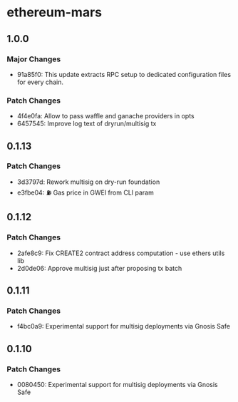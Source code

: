 # ethereum-mars

## 1.0.0

### Major Changes

- 91a85f0: This update extracts RPC setup to dedicated configuration files for every chain.

### Patch Changes

- 4f4e0fa: Allow to pass waffle and ganache providers in opts
- 6457545: Improve log text of dryrun/multisig tx

## 0.1.13

### Patch Changes

- 3d3797d: Rework multisig on dry-run foundation
- e3fbe04: ⛽️ Gas price in GWEI from CLI param

## 0.1.12

### Patch Changes

- 2afe8c9: Fix CREATE2 contract address computation - use ethers utils lib
- 2d0de06: Approve multisig just after proposing tx batch

## 0.1.11

### Patch Changes

- f4bc0a9: Experimental support for multisig deployments via Gnosis Safe

## 0.1.10

### Patch Changes

- 0080450: Experimental support for multisig deployments via Gnosis Safe
